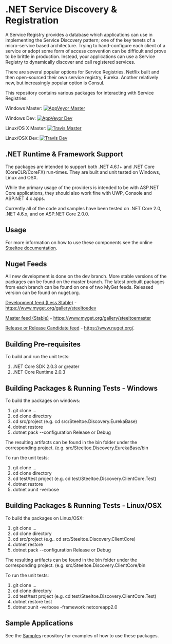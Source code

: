# .NET Service Discovery & Registration

A Service Registry provides a database which applications can use in implementing the Service Discovery pattern; one of the key tenets of a micro-service based architecture. Trying to hand-configure each client of a service or adopt some form of access convention can be difficult and prove to be brittle in production. Instead, your applications can use a Service Registry to dynamically discover and call registered services.

There are several popular options for Service Registries. Netflix built and then open-sourced their own service registry, Eureka. Another relatively new, but increasingly popular option is Consul.

This repository contains various packages for interacting with Service Registries.

Windows Master:  [![AppVeyor Master](https://ci.appveyor.com/api/projects/status/j6i5gxxwt21gys01/branch/master?svg=true)](https://ci.appveyor.com/project/steeltoe/discovery/branch/master)

Windows Dev:  [![AppVeyor Dev](https://ci.appveyor.com/api/projects/status/j6i5gxxwt21gys01/branch/dev?svg=true)](https://ci.appveyor.com/project/steeltoe/discovery/branch/dev)

Linux/OS X Master: [![Travis Master](https://travis-ci.org/SteeltoeOSS/Discovery.svg?branch=master)](https://travis-ci.org/SteeltoeOSS/Discovery)

Linux/OSX Dev: [![Travis Dev](https://travis-ci.org/SteeltoeOSS/Discovery.svg?branch=dev)](https://travis-ci.org/SteeltoeOSS/Discovery)

## .NET Runtime & Framework Support

The packages are intended to support both .NET 4.6.1+ and .NET Core (CoreCLR/CoreFX) run-times.  They are built and unit tested on Windows, Linux and OSX.

While the primary usage of the providers is intended to be with ASP.NET Core applications, they should also work fine with UWP, Console and ASP.NET 4.x apps.

Currently all of the code and samples have been tested on .NET Core 2.0, .NET 4.6.x, and on ASP.NET Core 2.0.0.

## Usage

For more information on how to use these components see the online [Steeltoe documentation](https://steeltoe.io/).

## Nuget Feeds

All new development is done on the dev branch. More stable versions of the packages can be found on the master branch. The latest prebuilt packages from each branch can be found on one of two MyGet feeds. Released version can be found on nuget.org.

[Development feed (Less Stable)](https://www.myget.org/gallery/steeltoedev) - https://www.myget.org/gallery/steeltoedev

[Master feed (Stable)](https://www.myget.org/gallery/steeltoemaster) - https://www.myget.org/gallery/steeltoemaster

[Release or Release Candidate feed](https://www.nuget.org/) - https://www.nuget.org/.

## Building Pre-requisites

To build and run the unit tests:

1. .NET Core SDK 2.0.3 or greater
1. .NET Core Runtime 2.0.3

## Building Packages & Running Tests - Windows

To build the packages on windows:

1. git clone ...
1. cd clone directory
1. cd src/project (e.g. cd src/Steeltoe.Discovery.EurekaBase)
1. dotnet restore
1. dotnet pack --configuration Release or Debug

The resulting artifacts can be found in the bin folder under the corresponding project. (e.g. src/Steeltoe.Discovery.EurekaBase/bin

To run the unit tests:

1. git clone ...
1. cd clone directory
1. cd test/test project (e.g. cd test/Steeltoe.Discovery.ClientCore.Test)
1. dotnet restore
1. dotnet xunit -verbose

## Building Packages & Running Tests - Linux/OSX

To build the packages on Linux/OSX:

1. git clone ...
1. cd clone directory
1. cd src/project (e.g.. cd src/Steeltoe.Discovery.ClientCore)
1. dotnet restore
1. dotnet pack --configuration Release or Debug

The resulting artifacts can be found in the bin folder under the corresponding project. (e.g. src/Steeltoe.Discovery.ClientCore/bin

To run the unit tests:

1. git clone ...
1. cd clone directory
1. cd test/test project (e.g. cd test/Steeltoe.Discovery.ClientCore.Test)
1. dotnet restore test
1. dotnet xunit -verbose -framework netcoreapp2.0

## Sample Applications

See the [Samples](https://github.com/SteeltoeOSS/Samples) repository for examples of how to use these packages.
